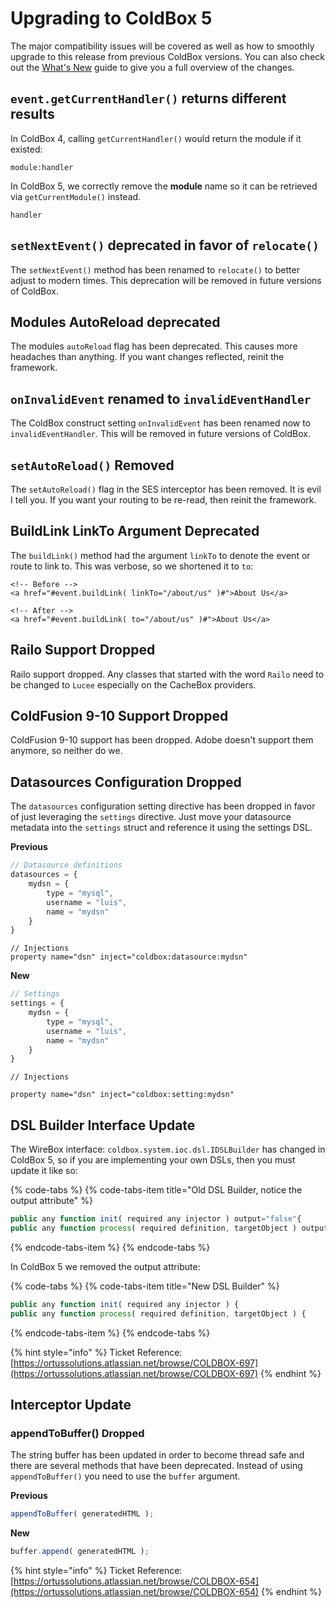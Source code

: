 # Upgrading to ColdBox 5

The major compatibility issues will be covered as well as how to smoothly upgrade to this release from previous ColdBox versions. You can also check out the [What's New](https://coldbox.ortusbooks.com/intro/introduction/whats-new-with-5.0.0) guide to give you a full overview of the changes.

## `event.getCurrentHandler()` returns different results

In ColdBox 4, calling `getCurrentHandler()` would return the module if it existed:

```text
module:handler
```

In ColdBox 5, we correctly remove the **module** name so it can be retrieved via `getCurrentModule()` instead.

```text
handler
```

## `setNextEvent()` deprecated in favor of `relocate()`

The `setNextEvent()` method has been renamed to `relocate()` to better adjust to modern times. This deprecation will be removed in future versions of ColdBox.

## Modules AutoReload deprecated

The modules `autoReload` flag has been deprecated. This causes more headaches than anything. If you want changes reflected, reinit the framework.

## `onInvalidEvent` renamed to `invalidEventHandler`

The ColdBox construct setting `onInvalidEvent` has been renamed now to `invalidEventHandler`. This will be removed in future versions of ColdBox.

## `setAutoReload()` Removed

The `setAutoReload()` flag in the SES interceptor has been removed. It is evil I tell you. If you want your routing to be re-read, then reinit the framework.

## BuildLink LinkTo Argument Deprecated

The `buildLink()` method had the argument `linkTo` to denote the event or route to link to. This was verbose, so we shortened it to `to`:

```text
<!-- Before -->
<a href="#event.buildLink( linkTo="/about/us" )#">About Us</a>

<!-- After -->
<a href="#event.buildLink( to="/about/us" )#">About Us</a>
```

## Railo Support Dropped

Railo support dropped. Any classes that started with the word `Railo` need to be changed to `Lucee` especially on the CacheBox providers.

## ColdFusion 9-10 Support Dropped

ColdFusion 9-10 support has been dropped. Adobe doesn't support them anymore, so neither do we.

## Datasources Configuration Dropped

The `datasources` configuration setting directive has been dropped in favor of just leveraging the `settings` directive. Just move your datasource metadata into the `settings` struct and reference it using the settings DSL.

**Previous**

```javascript
// Datasource definitions
datasources = {
    mydsn = {
        type = "mysql",
        username = "luis",
        name = "mydsn"
    }
}
```

```text
// Injections
property name="dsn" inject="coldbox:datasource:mydsn"
```

**New**

```javascript
// Settings
settings = {
    mydsn = {
        type = "mysql",
        username = "luis",
        name = "mydsn"
    }
}
```

```text
// Injections

property name="dsn" inject="coldbox:setting:mydsn"
```

## DSL Builder Interface Update

The WireBox interface: `coldbox.system.ioc.dsl.IDSLBuilder` has changed in ColdBox 5, so if you are implementing your own DSLs, then you must update it like so:

{% code-tabs %}
{% code-tabs-item title="Old DSL Builder, notice the output attribute" %}
```javascript
public any function init( required any injector ) output="false"{ 
public any function process( required definition, targetObject ) output="false"{
```
{% endcode-tabs-item %}
{% endcode-tabs %}

In ColdBox 5 we removed the output attribute:

{% code-tabs %}
{% code-tabs-item title="New DSL Builder" %}
```javascript
public any function init( required any injector ) { 
public any function process( required definition, targetObject ) {
```
{% endcode-tabs-item %}
{% endcode-tabs %}

{% hint style="info" %}
Ticket Reference: [https://ortussolutions.atlassian.net/browse/COLDBOX-697](https://ortussolutions.atlassian.net/browse/COLDBOX-697)
{% endhint %}

## Interceptor Update

### appendToBuffer\(\) Dropped

The string buffer has been updated in order to become thread safe and there are several methods that have been deprecated. Instead of using `appendToBuffer()` you need to use the `buffer` argument.

**Previous**

```javascript
appendToBuffer( generatedHTML );
```

**New**

```javascript
buffer.append( generatedHTML );
```

{% hint style="info" %}
Ticket Reference: [https://ortussolutions.atlassian.net/browse/COLDBOX-654](https://ortussolutions.atlassian.net/browse/COLDBOX-654)
{% endhint %}

